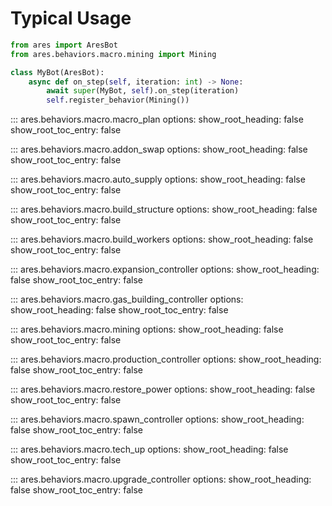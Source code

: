# Typical Usage
```py
from ares import AresBot
from ares.behaviors.macro.mining import Mining

class MyBot(AresBot):
    async def on_step(self, iteration: int) -> None:
        await super(MyBot, self).on_step(iteration)
        self.register_behavior(Mining())
```

::: ares.behaviors.macro.macro_plan
    options:
        show_root_heading: false
        show_root_toc_entry: false 

::: ares.behaviors.macro.addon_swap
    options:
        show_root_heading: false
        show_root_toc_entry: false 

::: ares.behaviors.macro.auto_supply
    options:
        show_root_heading: false
        show_root_toc_entry: false 

::: ares.behaviors.macro.build_structure
    options:
        show_root_heading: false
        show_root_toc_entry: false 

::: ares.behaviors.macro.build_workers
    options:
        show_root_heading: false
        show_root_toc_entry: false

::: ares.behaviors.macro.expansion_controller
    options:
        show_root_heading: false
        show_root_toc_entry: false

::: ares.behaviors.macro.gas_building_controller
    options:
        show_root_heading: false
        show_root_toc_entry: false

::: ares.behaviors.macro.mining
    options:
        show_root_heading: false
        show_root_toc_entry: false 

::: ares.behaviors.macro.production_controller
    options:
        show_root_heading: false
        show_root_toc_entry: false 

::: ares.behaviors.macro.restore_power
    options:
        show_root_heading: false
        show_root_toc_entry: false 

::: ares.behaviors.macro.spawn_controller
    options:
        show_root_heading: false
        show_root_toc_entry: false

::: ares.behaviors.macro.tech_up
    options:
        show_root_heading: false
        show_root_toc_entry: false 

::: ares.behaviors.macro.upgrade_controller
    options:
        show_root_heading: false
        show_root_toc_entry: false
